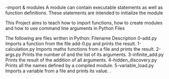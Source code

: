  -import & modules
A module can contain executable statements as well as function definitions. These statements are intended to initialize the module


This Project aims to teach how to import functions, how to create modules and how to use command line arguments in Python
Files

The following are files written in Python:
Filename 	Description
0-add.py 	Imports a function from the file add-0.py and prints the result.
1-calculation.py 	Imports maths functions from a file and prints the result.
2-args.py 	Prints the number of and the list of its arguments.
3-infinite_add.py 	Prints the result of the addition of all arguments.
4-hidden_discovery.py 	Prints all the names defined by a compiled module.
5-variable_load.py 	Imports a variable from a file and prints its value.
.
